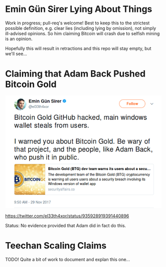 # Emin Gün Sirer Lying About Things

Work in progress; pull-req's welcome! Best to keep this to the strictest
possible definition, e.g. clear lies (including lying by omission), not simply
ill-advised opinions.  So him claiming Bitcoin will crash due to selfish mining
is an opinion.

Hopefully this will result in retractions and this repo will stay empty, but
we'll see...


# Claiming that Adam Back Pushed Bitcoin Gold

![](twitter.com/el33th4xor/status/935928919391440896/screenshot.png)

https://twitter.com/el33th4xor/status/935928919391440896

Status: No evidence provided that Adam did in fact do this.


# Teechan Scaling Claims

TODO! Quite a bit of work to document and explan this one...
